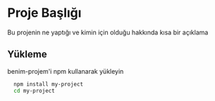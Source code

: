 
# Proje Başlığı

Bu projenin ne yaptığı ve kimin için olduğu hakkında kısa bir açıklama


## Yükleme 

benim-projem'i npm kullanarak yükleyin

```bash 
  npm install my-project
  cd my-project
```
    